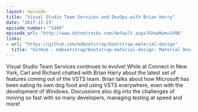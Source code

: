 ```yaml
---
layout: episode
title: "Visual Studio Team Services and DevOps with Brian Harry"
date: "2017-11-23"
episode_number: "1496"
episode_url: "http://www.dotnetrocks.com/default.aspx?ShowNum=1496"
links:
- url: "https://github.com/mdbootstrap/bootstrap-material-design"
  title: "GitHub - mdbootstrap/bootstrap-material-design: Material Design for Bootstrap - Powerful and free UI KIT for Bootstrap 4"
---
```


Visual Studio Team Services continues to evolve! While at Connect in New York, Carl and Richard chatted with Brian Harry about the latest set of features coming out of the VSTS team. Brian talks about how Microsoft has been eating its own dog food and using VSTS everywhere, even with the development of Windows. Discussions also dig into the challenges of moving so fast with so many developers, managing testing at speed and more!

